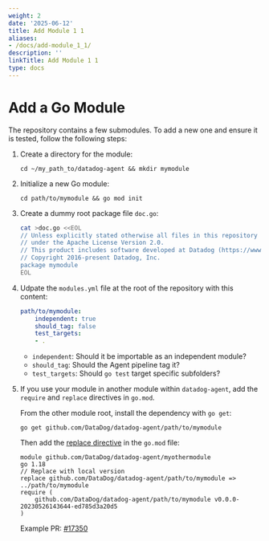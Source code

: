 ```yaml
---
weight: 2
date: '2025-06-12'
title: Add Module 1 1
aliases:
- /docs/add-module_1_1/
description: ''
linkTitle: Add Module 1 1
type: docs
---
```


# Add a Go Module

The repository contains a few submodules. To add a new one and ensure it is tested, follow the following steps:


1. Create a directory for the module:
    ```
    cd ~/my_path_to/datadog-agent && mkdir mymodule
    ```


2. Initialize a new Go module:
    ```
    cd path/to/mymodule && go mod init
    ```


3.  Create a dummy root package file `doc.go`:
    ```bash
    cat >doc.go <<EOL
    // Unless explicitly stated otherwise all files in this repository are licensed
    // under the Apache License Version 2.0.
    // This product includes software developed at Datadog (https://www.datadoghq.com/).
    // Copyright 2016-present Datadog, Inc.
    package mymodule
    EOL
    ```


4.  Udpate the `modules.yml` file at the root of the repository with this content:

    ```yaml
    path/to/mymodule:
        independent: true
        should_tag: false
        test_targets:
        - .
    ```

    - `independent`: Should it be importable as an independent module?
    - `should_tag`: Should the Agent pipeline tag it?
    - `test_targets`: Should `go test` target specific subfolders?


5.  If you use your module in another module within `datadog-agent`, add the `require` and `replace` directives in `go.mod`.

    From the other module root, install the dependency with `go get`:
    ```
    go get github.com/DataDog/datadog-agent/path/to/mymodule
    ```
    Then add the [replace directive](https://go.dev/ref/mod#go-mod-file-replace) in the `go.mod` file:
    ```
    module github.com/DataDog/datadog-agent/myothermodule
    go 1.18
    // Replace with local version
    replace github.com/DataDog/datadog-agent/path/to/mymodule => ../path/to/mymodule
    require (
        github.com/DataDog/datadog-agent/path/to/mymodule v0.0.0-20230526143644-ed785d3a20d5
    )
    ```
    Example PR: [#17350](https://github.com/DataDog/datadog-agent/pull/17350/files)

